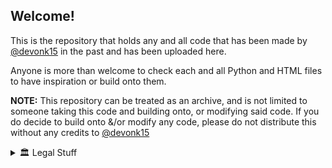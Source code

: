## Welcome!

This is the repository that holds any and all code that has been made by [@devonk15](https://github.com/devonk15) in the past and has been uploaded here. 

Anyone is more than welcome to check each and all Python and HTML files to have inspiration or build onto them.

**NOTE:** This repository can be treated as an archive, and is not limited to someone taking this code and building onto, or modifying said code. If you do decide to build onto &/or modify any code, please do not distribute this without any credits to [@devonk15](https://github.com/devonk15)  

<details>
  <summary>🏛️ Legal Stuff</summary>
  
  <p xmlns:cc="http://creativecommons.org/ns#" ><a rel="cc:attributionURL" href="https://github.com/TheUnknownGroup/Java">This work</a> by <a rel="cc:attributionURL dct:creator" property="cc:attributionName" href="http://github.com/TheUnknownGroup">TheUnknownGroup</a> is licensed under <a href="https://creativecommons.org/licenses/by-nc-sa/4.0/?ref=chooser-v1" target="_blank" rel="license noopener noreferrer" style="display:inline-block;">Creative Commons Attribution-NonCommercial-ShareAlike 4.0 International<img style="height:22px!important;margin-left:3px;vertical-align:text-bottom;" src="https://mirrors.creativecommons.org/presskit/icons/cc.svg?ref=chooser-v1" alt=""><img style="height:22px!important;margin-left:3px;vertical-align:text-bottom;" src="https://mirrors.creativecommons.org/presskit/icons/by.svg?ref=chooser-v1" alt=""><img style="height:22px!important;margin-left:3px;vertical-align:text-bottom;" src="https://mirrors.creativecommons.org/presskit/icons/nc.svg?ref=chooser-v1" alt=""><img style="height:22px!important;margin-left:3px;vertical-align:text-bottom;" src="https://mirrors.creativecommons.org/presskit/icons/sa.svg?ref=chooser-v1" alt=""></a></p>
</details>

